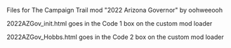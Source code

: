 Files for The Campaign Trail mod "2022 Arizona Governor" by oohweeooh
<p>2022AZGov_init.html goes in the Code 1 box on the custom mod loader</p>
<p></p>2022AZGov_Hobbs.html goes in the Code 2 box on the custom mod loader</p>

